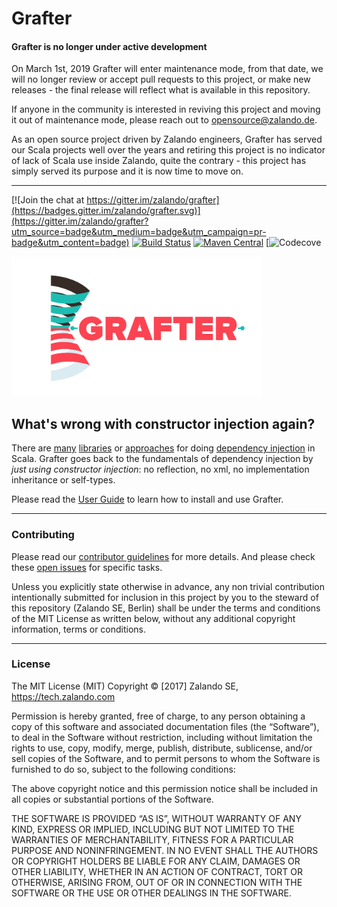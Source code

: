 # Grafter

#### Grafter is no longer under active development

On March 1st, 2019 Grafter will enter maintenance mode, from that date, we will no longer review or accept pull requests to this project, or make new releases - the final release will reflect what is available in this repository. 

If anyone in the community is interested in reviving this project and moving it out of maintenance mode, please reach out to [opensource@zalando.de](opensource@zalando.de).

As an open source project driven by Zalando engineers, Grafter has served our Scala projects well over the years and retiring this project is no indicator of lack of Scala use inside Zalando, quite the contrary - this project has simply served its purpose and it is now time to move on. 

----

[![Join the chat at https://gitter.im/zalando/grafter](https://badges.gitter.im/zalando/grafter.svg)](https://gitter.im/zalando/grafter?utm_source=badge&utm_medium=badge&utm_campaign=pr-badge&utm_content=badge)
[![Build Status](https://travis-ci.org/zalando/grafter.svg?branch=master)](https://travis-ci.org/zalando/grafter)
[![Maven Central](https://img.shields.io/maven-central/v/org.zalando/grafter_2.12.svg)](https://maven-badges.herokuapp.com/maven-central/org.zalando/grafter_2.12)
[![Codecove](https://codecov.io/github/zalando/grafter/coverage.svg?precision=2)

<img src="guide/src/test/resources/images/grafter.png" width="400px"/>

## What's wrong with constructor injection again?

There are [many](https://github.com/adamw/macwire) [libraries](https://github.com/google/guice) or [approaches](http://www.cakesolutions.net/teamblogs/2011/12/19/cake-pattern-in-depth) for doing [dependency injection](https://en.wikipedia.org/wiki/Dependency_injection) in Scala.
Grafter goes back to the fundamentals of dependency injection by *just using constructor injection*: no reflection, no xml, no implementation inheritance or self-types.

Please read the [User Guide](https://zalando.github.io/grafter) to learn how to install and use Grafter.

---

### Contributing

Please read our [contributor guidelines](CONTRIBUTING.md) for more details. 
And please check these [open issues](http://github.com/zalando/grafter/issues) for specific tasks.

Unless you explicitly state otherwise in advance, any non trivial contribution intentionally submitted for 
inclusion in this project by you to the steward of this repository (Zalando SE, Berlin) shall be 
under the terms and conditions of the MIT License as written below, without any additional copyright 
information, terms or conditions.

----

### License

The MIT License (MIT) Copyright © [2017] Zalando SE, https://tech.zalando.com

Permission is hereby granted, free of charge, to any person obtaining a copy of this software and associated documentation files (the “Software”), to deal in the Software without restriction, including without limitation the rights to use, copy, modify, merge, publish, distribute, sublicense, and/or sell copies of the Software, and to permit persons to whom the Software is furnished to do so, subject to the following conditions:

The above copyright notice and this permission notice shall be included in all copies or substantial portions of the Software.

THE SOFTWARE IS PROVIDED “AS IS”, WITHOUT WARRANTY OF ANY KIND, EXPRESS OR IMPLIED, INCLUDING BUT NOT LIMITED TO THE WARRANTIES OF MERCHANTABILITY, FITNESS FOR A PARTICULAR PURPOSE AND NONINFRINGEMENT. IN NO EVENT SHALL THE AUTHORS OR COPYRIGHT HOLDERS BE LIABLE FOR ANY CLAIM, DAMAGES OR OTHER LIABILITY, WHETHER IN AN ACTION OF CONTRACT, TORT OR OTHERWISE, ARISING FROM, OUT OF OR IN CONNECTION WITH THE SOFTWARE OR THE USE OR OTHER DEALINGS IN THE SOFTWARE.
